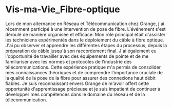 # Vis-ma-Vie_Fibre-optique
Lors de mon alternance en Réseau et Télécommunication chez Orange, j'ai récemment participé à une intervention de pose de fibre. L'événement s'est déroulé de manière organisée et efficace. Mon rôle principal était d'assister les techniciens expérimentés dans le déploiement du câble à fibre optique. J'ai pu observer et apprendre les différentes étapes du processus, depuis la préparation du câble jusqu'à son raccordement final. J'ai également eu l'opportunité de travailler avec des équipements de pointe et de me familiariser avec les normes et protocoles de l'industrie des télécommunications. Cette expérience pratique m'a permis de consolider mes connaissances théoriques et de comprendre l'importance cruciale de la qualité de la pose de la fibre pour assurer des connexions haut débit fiables. Je suis reconnaissant envers Orange de m'avoir offert cette opportunité d'apprentissage précieuse et je suis impatient de continuer à développer mes compétences dans le domaine du réseau et de la télécommunication.
